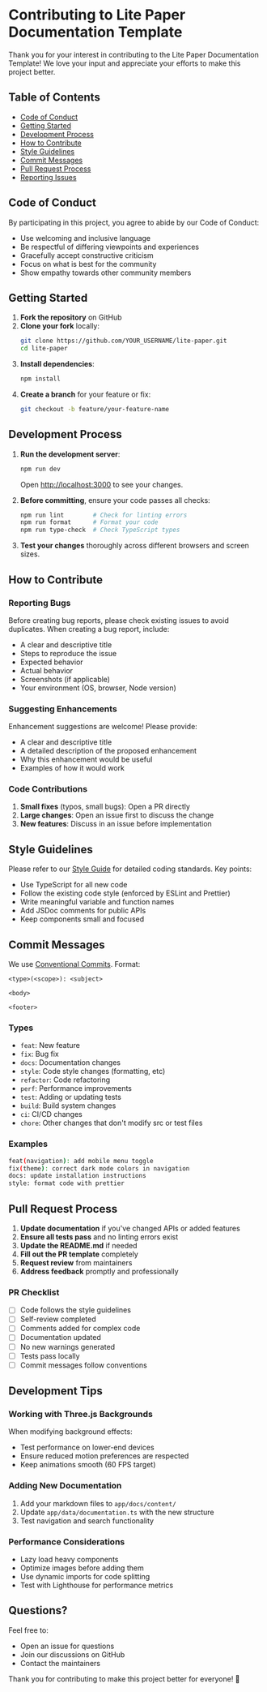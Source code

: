 # Contributing to Lite Paper Documentation Template

Thank you for your interest in contributing to the Lite Paper Documentation Template! We love your input and appreciate your efforts to make this project better.

## Table of Contents

- [Code of Conduct](#code-of-conduct)
- [Getting Started](#getting-started)
- [Development Process](#development-process)
- [How to Contribute](#how-to-contribute)
- [Style Guidelines](#style-guidelines)
- [Commit Messages](#commit-messages)
- [Pull Request Process](#pull-request-process)
- [Reporting Issues](#reporting-issues)

## Code of Conduct

By participating in this project, you agree to abide by our Code of Conduct:

- Use welcoming and inclusive language
- Be respectful of differing viewpoints and experiences
- Gracefully accept constructive criticism
- Focus on what is best for the community
- Show empathy towards other community members

## Getting Started

1. **Fork the repository** on GitHub
2. **Clone your fork** locally:
   ```bash
   git clone https://github.com/YOUR_USERNAME/lite-paper.git
   cd lite-paper
   ```
3. **Install dependencies**:
   ```bash
   npm install
   ```
4. **Create a branch** for your feature or fix:
   ```bash
   git checkout -b feature/your-feature-name
   ```

## Development Process

1. **Run the development server**:

   ```bash
   npm run dev
   ```

   Open [http://localhost:3000](http://localhost:3000) to see your changes.

2. **Before committing**, ensure your code passes all checks:

   ```bash
   npm run lint        # Check for linting errors
   npm run format      # Format your code
   npm run type-check  # Check TypeScript types
   ```

3. **Test your changes** thoroughly across different browsers and screen sizes.

## How to Contribute

### Reporting Bugs

Before creating bug reports, please check existing issues to avoid duplicates. When creating a bug report, include:

- A clear and descriptive title
- Steps to reproduce the issue
- Expected behavior
- Actual behavior
- Screenshots (if applicable)
- Your environment (OS, browser, Node version)

### Suggesting Enhancements

Enhancement suggestions are welcome! Please provide:

- A clear and descriptive title
- A detailed description of the proposed enhancement
- Why this enhancement would be useful
- Examples of how it would work

### Code Contributions

1. **Small fixes** (typos, small bugs): Open a PR directly
2. **Large changes**: Open an issue first to discuss the change
3. **New features**: Discuss in an issue before implementation

## Style Guidelines

Please refer to our [Style Guide](STYLE_GUIDE.md) for detailed coding standards. Key points:

- Use TypeScript for all new code
- Follow the existing code style (enforced by ESLint and Prettier)
- Write meaningful variable and function names
- Add JSDoc comments for public APIs
- Keep components small and focused

## Commit Messages

We use [Conventional Commits](https://www.conventionalcommits.org/). Format:

```
<type>(<scope>): <subject>

<body>

<footer>
```

### Types

- `feat`: New feature
- `fix`: Bug fix
- `docs`: Documentation changes
- `style`: Code style changes (formatting, etc)
- `refactor`: Code refactoring
- `perf`: Performance improvements
- `test`: Adding or updating tests
- `build`: Build system changes
- `ci`: CI/CD changes
- `chore`: Other changes that don't modify src or test files

### Examples

```bash
feat(navigation): add mobile menu toggle
fix(theme): correct dark mode colors in navigation
docs: update installation instructions
style: format code with prettier
```

## Pull Request Process

1. **Update documentation** if you've changed APIs or added features
2. **Ensure all tests pass** and no linting errors exist
3. **Update the README.md** if needed
4. **Fill out the PR template** completely
5. **Request review** from maintainers
6. **Address feedback** promptly and professionally

### PR Checklist

- [ ] Code follows the style guidelines
- [ ] Self-review completed
- [ ] Comments added for complex code
- [ ] Documentation updated
- [ ] No new warnings generated
- [ ] Tests pass locally
- [ ] Commit messages follow conventions

## Development Tips

### Working with Three.js Backgrounds

When modifying background effects:

- Test performance on lower-end devices
- Ensure reduced motion preferences are respected
- Keep animations smooth (60 FPS target)

### Adding New Documentation

1. Add your markdown files to `app/docs/content/`
2. Update `app/data/documentation.ts` with the new structure
3. Test navigation and search functionality

### Performance Considerations

- Lazy load heavy components
- Optimize images before adding them
- Use dynamic imports for code splitting
- Test with Lighthouse for performance metrics

## Questions?

Feel free to:

- Open an issue for questions
- Join our discussions on GitHub
- Contact the maintainers

Thank you for contributing to make this project better for everyone! 🎉
